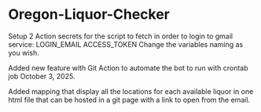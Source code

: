 # Oregon-Liquor-Checker

Setup 2 Action secrets for the script to fetch in order to login to gmail service:
LOGIN_EMAIL
ACCESS_TOKEN
Change the variables naming as you wish.

Added new feature with Git Action to automate the bot to run with crontab job October 3, 2025.

Added mapping that display all the locations for each available liquor in one html file that can be hosted
in a git page with a link to open from the email.
